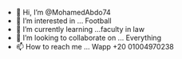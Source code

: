 - 👋 Hi, I’m @MohamedAbdo74
- 👀 I’m interested in ... Football
- 🌱 I’m currently learning ...faculty in law
- 💞️ I’m looking to collaborate on ... Everything
- 📫 How to reach me ... Wapp +20 01004970238

<!---
MohamedAbdo74/MohamedAbdo74 is a ✨ special ✨ repository because its `README.md` (this file) appears on your GitHub profile.
You can click the Preview link to take a look at your changes.
--->

